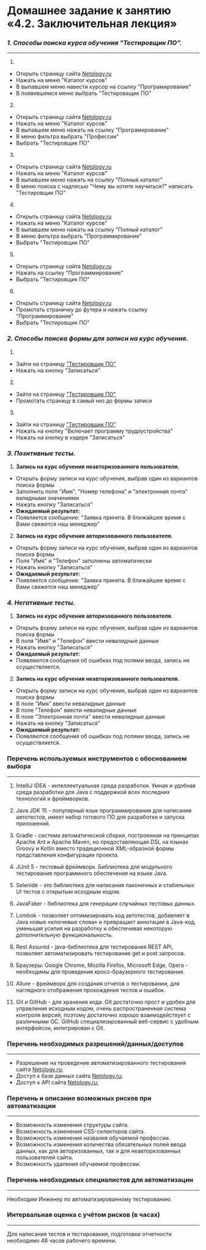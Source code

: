# Домашнее задание к занятию «4.2. Заключительная лекция»


### ***1. Способы поиска курса обучения "Тестировщик ПО".***
---

1.
 - Открыть страницу сайта [Netology.ru](https://netology.ru)
 - Нажать на меню "Каталог курсов"
 - В выпавшем меню навести курсор на ссылку "Програмирование"
 - В появившемся меню выбрать "Тестироващик ПО"
2.
 - Открыть страницу сайта [Netology.ru](https://netology.ru)
 - Нажать на меню "Каталог курсов"
 - В выпавшем меню нажать на ссылку "Програмирование"
 - В меню фильтра выбрать "Профессии"
 - Выбрать "Тестировщик ПО"
3.
 - Открыть страницу сайта [Netology.ru](https://netology.ru)
 - Нажать на меню "Каталог курсов"
 - В выпавшем меню нажать на ссылку "Полный каталог"
 - В меню поиска с надписью "Чему вы хотите научиться?" написать "Тестировщик ПО"
4.
 - Открыть страницу сайта [Netology.ru](https://netology.ru)
 - Нажать на меню "Каталог курсов"
 - В выпавшем меню нажать на ссылку "Полный каталог"
 - В меню фильтра выбрать "Программирование"
 - Выбрать "Тестировщик ПО"
5.
 - Открыть страницу сайта [Netology.ru](https://netology.ru)
 - Нажать на ссылку "Программирование"
 - Выбрать "Тестировщик ПО"
6.
 - Открыть страницу сайта [Netology.ru](https://netology.ru)
 - Промотать страничку до футера и нажать ссылку "Программирование"
 - Выбрать "Тестировщик ПО"

### ***2. Способы поиска формы для записи на курс обучения.***

1. 
 - Зайти на страницу ["Тестировщик ПО"](https://netology.ru/programs/qa)
 - Нажать на кнопку "Записаться"
2.
 - Зайти на страницу ["Тестировщик ПО"](https://netology.ru/programs/qa)
 - Промотать страницу в самый низ до формы записи
3.
 - Зайти на страницу ["Тестировщик ПО"](https://netology.ru/programs/qa)
 - Нажать на кнопку "Включает программу трудоустройства"
 - Нажать на кнопку в хэдере "Записаться"
  
### ***3. Позитивные тесты.***

1. **Запись на курс обучения неавторизованного пользователя.**
  - Открыть форму записи на курс обучения, выбрав один из вариантов поиска формы
  - Заполнить поля "Имя", "Номер телефона" и "электронная почта" валидными значениями
  - Нажать кнопку "Записаться"
  - **Ожидаемый результат:**
  - Появляется сообщение: "Заявка принята. В ближайшее время с Вами свяжется наш менеджер"
2. **Запись на курс обучения авторизованного пользователя.**
  - Открыть форму записи на курс обучения, выбрав один из вариантов поиска формы
  - Поля "Имя" и "Телефон" заполнены автоматически
  - Нажать кнопку "Записаться"
  - **Ожидаемый результат:**
  - Появляется сообщение: "Заявка принята. В ближайшее время с Вами свяжется наш менеджер"

### ***4. Негативные тесты.***

1. **Запись на курс обучения авторизованного пользователя.**
  - Открыть форму записи на курс обучения, выбрав один из вариантов поиска формы
  - В поля "Имя" и "Телефон" ввести невалидные данные
  - Нажать кнопку "Записаться"
  - **Ожидаемый результат:**
  - Появляются сообщения об ошибках под полями ввода, запись не осуществляется.
2. **Запись на курс обучения неавторизованного пользователя.**
  - Открыть форму записи на курс обучения, выбрав один из вариантов поиска формы
  - В поле "Имя" ввести невалидные данные
  - В поле "Телефон" ввести невалидные данные
  - В поле "Электронная почта" ввести невалидные данные
  - Нажать на кнопку "Записаться"
  - **Ожидаемый результат:**
  - Появляются сообщения об ошибках под полями ввода, запись не осуществляется.

### **Перечень используемых инструментов с обоснованием выбора**
---

1. IntelliJ IDEA - интеллектуальная среда разработки. Умная и удобная среда разработки для Java с поддержкой всех последних технологий и фреймворков.

2. Java JDK 15 - популярный язык программирования для написания автотестов, имеет набор готового ПО для разработки и запуска приложений.

3. Gradle - система автоматической сборки, построенная на принципах Apache Ant и Apache Maven, но предоставляющая DSL на языках Groovy и Kotlin вместо традиционной XML-образной формы представления конфигурации проекта.

4. JUnit 5 - тестовый фреймворк. Библиотека для модульного тестирования программного обеспечения на языке Java.

5. Selenide - это библиотека для написания лаконичных и стабильных UI тестов с открытым исходным кодом.

6. JavaFaker - библиотека для генерации случайных тестовых данных.

7. Lombok - позволяет оптимизировать код автотестов, добавляет в Java новые «ключевые слова» и превращает аннотации в Java-код, уменьшая усилия на разработку и обеспечивая некоторую дополнительную функциональность.

8. Rest Assured - java-библиотека для тестирования REST API, позволяет автоматизировать тестирование get и post запросов.

9. Браузеры: Google Chrome, Mozilla Firefox, Microsoft Edge, Opera - необходимы для проведения кросс-браузерного тестирования.

10. Allure - фреймворк для создания отчетов о тестировании, для наглядного отображения прохождения тестов и ошибок.

11. Git и GitHub - для хранения кода. Git достаточно прост и удобен для управления исходным кодом, очень распространенная система контроля версий, поэтому достаточно хорошо взаимодействует с различными ОС. GitHub специализированный веб-сервис с удобным интерфейсои, интегрирован с Git.

### **Перечень необходимых разрешений/данных/доступов**
---

- Разрешение на проведение автоматизированного тестирования сайта [Netology.ru](https://netology.ru);
- Доступ к базе данных сайта [Netology.ru](https://netology.ru);
- Доступ к API сайта [Netology.ru](https://netology.ru);

### **Перечень и описание возможных рисков при автоматизации**
---
- Возможность изменения структуры сайта.
- Возможность изменения CSS-селекторов сайта.
- Возможность изменения названия обучаемой профессии.
- Возможность изменения количества обязательных полей ввода данных, как для авторизованных, так и для неавторизованных пользователей сайта.
- Возможность удаления обучаемой профессии.

### **Перечень необходимых специалистов для автоматизации**
---

Необходим Инженер по автоматизированному тестированию.

### **Интервальная оценка с учётом рисков (в часах)**
---

Для написания тестов и тестирования, подготовки отчетности необходимо 48 часов рабочего времени.

